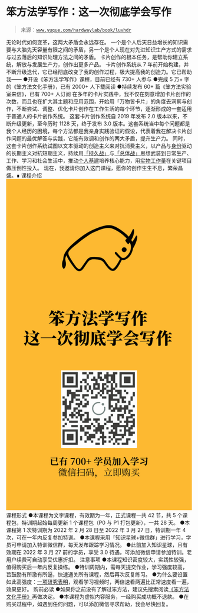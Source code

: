 # 笨方法学写作：这一次彻底学会写作

> 来源：[`www.yuque.com/hardwaylab/book/luvhdr`](https://www.yuque.com/hardwaylab/book/luvhdr)

<ne-p id="u3a2d4784" data-lake-id="u3a2d4784"><ne-text id="uf1c834e4">无论时代如何变革，这两大矛盾会永远存在。</ne-text></ne-p> <ne-p id="u50ac5463" data-lake-id="u50ac5463"><ne-text id="uf924171f">一个是个人后天日益增长的知识需要与大脑先天容量有限之间的矛盾，另一个是个人现在对先进知识生产方式的需求与过去落后的知识处理方法之间的矛盾。</ne-text></ne-p> <ne-p id="ubb066e1e" data-lake-id="ubb066e1e"><ne-text id="u09173035">卡片创作的根本任务，是帮助你建立系统，解放与发展生产力，创作出更多产品。</ne-text></ne-p> <ne-p id="u33148f16" data-lake-id="u33148f16"><ne-text id="ue2a2ed05">卡片创作系统</ne-text><ne-text id="ucf799ac6">从 7 年前开始构建，并不断升级迭代，它已经彻底改变了我的创作过程，极大提高我的创造力。它已帮助我——</ne-text></ne-p> <ne-uli><ne-uli-i>●</ne-uli-i><ne-uli-c class="ne-uli-content" id="u7c129323" data-lake-id="u7c129323"><ne-text id="u82cbdfcb">开设《笨方法学写作》课程，目前已经有 730+ 人参与</ne-text></ne-uli-c></ne-uli> <ne-uli><ne-uli-i>●</ne-uli-i><ne-uli-c class="ne-uli-content" id="u5efe4477" data-lake-id="u5efe4477"><ne-text id="u420d5e88">完成 5 万+ 字的《笨方法文化手册》，已有 2000+ 人下载阅读</ne-text></ne-uli-c></ne-uli> <ne-uli><ne-uli-i>●</ne-uli-i><ne-uli-c class="ne-uli-content" id="u9c2f9c39" data-lake-id="u9c2f9c39"><ne-text id="udbbd8c1d">持续发布 60+ 篇《笨方法实验室来信》，已有 700+ 人订阅</ne-text></ne-uli-c></ne-uli> <ne-p id="u05674b9e" data-lake-id="u05674b9e"><ne-text id="ue23ba042">在多年的卡片实践中，我不仅在刻意增加卡片创作的次数，而且也在扩大其主题和应用范围，开始用「万物皆卡片」的角度去洞察与创作，不断尝试、调整、优化卡片创作在工作生活的每个环节，逐渐形成的一套适用于普通人的卡片创作系统。</ne-text></ne-p> <ne-p id="u998e7810" data-lake-id="u998e7810"><ne-text id="u4eb39dcc">这套卡片创作系统自 2019 年发布 2.0 版本以来，不断升级更新，至今历时 1128 天，终于发布 3.0 版本。这套系统当中每个问题都是我个人经历的困境，每个方法都是我亲身实践验证的假设，代表着我在解决卡片创作问题的最优解答与实践，它能有效调和创作的两大矛盾，提升生产力。</ne-text></ne-p> <ne-p id="ubadc6c84" data-lake-id="ubadc6c84"><ne-text id="u1cbe6a57">同时，这套卡片创作系统试图以文本驱动的创造主义来对抗消费主义，以产品与</ne-text>[<ne-text id="u502c1c60">身份</ne-text>](http://newsletter.hardwaylab.com/issues/issue-727965)<ne-text id="uf6f36220">驱动的长期主义对抗短期主义，持续用</ne-text>[<ne-text id="u2ba00c53">「持久战」</ne-text>](http://newsletter.hardwaylab.com/issues/3-718115)<ne-text id="u380b4933">与</ne-text>[<ne-text id="u83484a4d">「总体战」</ne-text>](http://newsletter.hardwaylab.com/issues/3-710518)<ne-text id="uc5d43c87">思想武装到日常生产、工作、学习和社会生活中，推动</ne-text>[<ne-text id="uff94ae0f">个人基建</ne-text>](http://newsletter.hardwaylab.com/issues/issue-721779)<ne-text id="u251b1fea">培养核心能力，用</ne-text>[<ne-text id="u474b01a9">实物工作量</ne-text>](http://newsletter.hardwaylab.com/issues/2-725333)<ne-text id="u3563e005">在关键项目做压倒性投入。</ne-text></ne-p> <ne-p id="u3b08d263" data-lake-id="u3b08d263"><ne-text id="ub3ff1535">现在，我邀请你加入这门课程，愿你的创作生生不息，繁荣昌盛。∎</ne-text></ne-p> <ne-h2 id="0dde8a3c" data-lake-id="0dde8a3c"><ne-heading-ext><ne-heading-anchor></ne-heading-anchor><ne-heading-fold></ne-heading-fold></ne-heading-ext><ne-heading-content><ne-text id="ufea2fb43">课程介绍</ne-text></ne-heading-content></ne-h2> <ne-p id="ueb49ffe9" data-lake-id="ueb49ffe9"><ne-card data-card-name="image" data-card-type="inline" id="u84cf73cd" data-event-boundary="card" class="ne-spacing-all">![幻灯片 4.png](img/0d3bac21652b56a85ba0f4064d5ae1d9.png) <ne-card data-card-name="image" data-card-type="inline" id="u7e8f8a12" data-event-boundary="card" class="ne-spacing-all"><ne-card data-card-name="image" data-card-type="inline" id="u8bea627a" data-event-boundary="card" class="ne-spacing-all"><ne-card data-card-name="image" data-card-type="inline" id="u0a6460ff" data-event-boundary="card" class="ne-spacing-all"><ne-card data-card-name="image" data-card-type="inline" id="u3f5049ea" data-event-boundary="card" class="ne-spacing-all"><ne-card data-card-name="image" data-card-type="inline" id="uc60aae59" data-event-boundary="card" class="ne-spacing-all"><ne-card data-card-name="image" data-card-type="inline" id="uea91f97b" data-event-boundary="card" class="ne-spacing-all"><ne-h2 id="2df7de62" data-lake-id="2df7de62"><ne-heading-ext><ne-heading-anchor></ne-heading-anchor><ne-heading-fold></ne-heading-fold></ne-heading-ext><ne-heading-content><ne-text id="u806124f3">课程形式</ne-text></ne-heading-content></ne-h2> <ne-uli><ne-uli-i>●</ne-uli-i><ne-uli-c class="ne-uli-content" id="u53836f13" data-lake-id="u53836f13"><ne-text id="u3f137567">本课程为文字课程，有效期为一年，正式课程一共 42 节，共 5 个课程包，特训期起始每周更新 1 个课程包（P0 与 P1 打包更新），一共 28 天。</ne-text></ne-uli-c></ne-uli> <ne-uli><ne-uli-i>●</ne-uli-i><ne-uli-c class="ne-uli-content" id="uca41bca2" data-lake-id="uca41bca2"><ne-text id="u68f81746">本课程第 1 次特训期为 2022 年 2 月 28 日至 2022 年 3 月 27 日，特训期一年 4 次，可在一年内反复参加特训。</ne-text></ne-uli-c></ne-uli> <ne-uli><ne-uli-i>●</ne-uli-i><ne-uli-c class="ne-uli-content" id="u993034d5" data-lake-id="u993034d5"><ne-text id="u5be74946">本课程采用「知识星球+微信群」进行学习，学员可申请加入特训微信群，每天发布跟踪学习情况。</ne-text></ne-uli-c></ne-uli> <ne-uli><ne-uli-i>●</ne-uli-i><ne-uli-c class="ne-uli-content" id="ub27267e1" data-lake-id="ub27267e1"><ne-text id="ubcdd191d">此前加入知识星球，且有效期在 2022 年 3 月 27 前的学员，享受 3.0 待遇，可添加微信申请参加特训。老用户续费可自动享受优惠折扣。</ne-text></ne-uli-c></ne-uli> <ne-h2 id="1bbbb204" data-lake-id="1bbbb204"><ne-heading-ext><ne-heading-anchor></ne-heading-anchor><ne-heading-fold></ne-heading-fold></ne-heading-ext><ne-heading-content><ne-text id="ub52b64e9">注意事项</ne-text></ne-heading-content></ne-h2> <ne-uli><ne-uli-i>●</ne-uli-i><ne-uli-c class="ne-uli-content" id="ud1ae75ea" data-lake-id="ud1ae75ea"><ne-text id="u226d5b4f">本课程知识密度较大，实践性较强，值得购买后一年内反复操练。</ne-text></ne-uli-c></ne-uli> <ne-uli><ne-uli-i>●</ne-uli-i><ne-uli-c class="ne-uli-content" id="u1d9426ed" data-lake-id="u1d9426ed"><ne-text id="u1bedcaf8">特训周期内，需每天提交作业，学习强度较高，旨鼓励有所激有所逼，快速通关所有课程，然后再次反复练习。</ne-text></ne-uli-c></ne-uli> <ne-uli><ne-uli-i>●</ne-uli-i><ne-uli-c class="ne-uli-content" id="u4e347948" data-lake-id="u4e347948"><ne-text id="ud7f7667e">为什么要设置如此高强度：</ne-text>[<ne-text id="ued06028a">一项研究表明</ne-text>](https://digest.bps.org.uk/2021/12/21/watching-a-lecture-twice-at-double-speed-can-benefit-learning-better-than-watching-it-once-at-normal-speed/)<ne-text id="ub7bd26be">，观看学习视频时，两倍速看两遍比正常速度看一遍，效果更好。</ne-text></ne-uli-c></ne-uli> <ne-h2 id="5a00e4c2" data-lake-id="5a00e4c2"><ne-heading-ext><ne-heading-anchor></ne-heading-anchor><ne-heading-fold></ne-heading-fold></ne-heading-ext><ne-heading-content><ne-text id="u790fa95c">购前必读</ne-text></ne-heading-content></ne-h2> <ne-uli><ne-uli-i>●</ne-uli-i><ne-uli-c class="ne-uli-content" id="ubcbec47b" data-lake-id="ubcbec47b"><ne-text id="ua321ec60">如果你之前没有了解过笨方法，建议先搜索阅读</ne-text>[<ne-text id="ub5fbca5b">《笨方法文化手册》</ne-text>](https://www.yuque.com/hardwaylab/book)<ne-text id="u897b4626">再做决定。</ne-text></ne-uli-c></ne-uli> <ne-uli><ne-uli-i>●</ne-uli-i><ne-uli-c class="ne-uli-content" id="u8773fb7f" data-lake-id="u8773fb7f"><ne-text id="u278c54c3">本课程为虚拟内容服务，一经购买成功概不退款。</ne-text></ne-uli-c></ne-uli> <ne-uli><ne-uli-i>●</ne-uli-i><ne-uli-c class="ne-uli-content" id="u976df742" data-lake-id="u976df742"><ne-text id="u272dff60">在购买过程中，如遇到任何问题，可以添加微信寻求帮助，我会尽快回复。</ne-text></ne-uli-c></ne-uli></ne-card></ne-card></ne-card></ne-card></ne-card></ne-card></ne-card></ne-p>